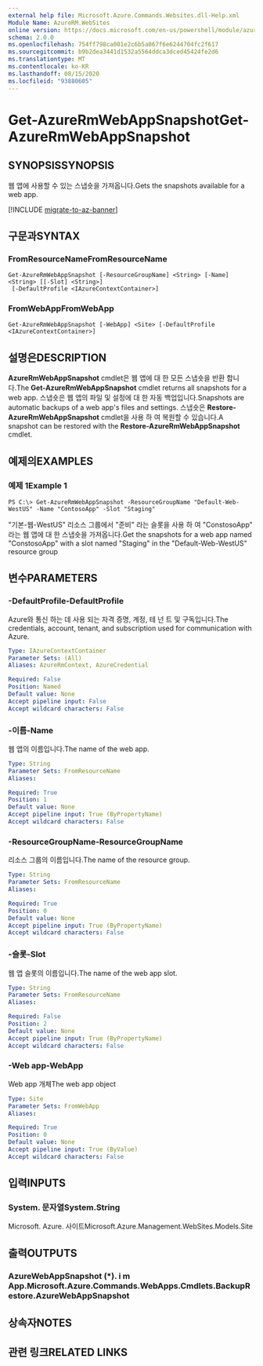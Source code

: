 ```yaml
---
external help file: Microsoft.Azure.Commands.Websites.dll-Help.xml
Module Name: AzureRM.WebSites
online version: https://docs.microsoft.com/en-us/powershell/module/azurerm.websites/get-azurermwebappsnapshot
schema: 2.0.0
ms.openlocfilehash: 754ff798ca001e2c6b5a067f6e6244704fc2f617
ms.sourcegitcommit: b9b2dea3441d1532a5564ddca3dced45424fe2d6
ms.translationtype: MT
ms.contentlocale: ko-KR
ms.lasthandoff: 08/15/2020
ms.locfileid: "93880605"
---
```

# <span data-ttu-id="f3f96-101">Get-AzureRmWebAppSnapshot</span><span class="sxs-lookup"><span data-stu-id="f3f96-101">Get-AzureRmWebAppSnapshot</span></span>

## <span data-ttu-id="f3f96-102">SYNOPSIS</span><span class="sxs-lookup"><span data-stu-id="f3f96-102">SYNOPSIS</span></span>
<span data-ttu-id="f3f96-103">웹 앱에 사용할 수 있는 스냅숏을 가져옵니다.</span><span class="sxs-lookup"><span data-stu-id="f3f96-103">Gets the snapshots available for a web app.</span></span>

[!INCLUDE [migrate-to-az-banner](../../includes/migrate-to-az-banner.md)]

## <span data-ttu-id="f3f96-104">구문과</span><span class="sxs-lookup"><span data-stu-id="f3f96-104">SYNTAX</span></span>

### <span data-ttu-id="f3f96-105">FromResourceName</span><span class="sxs-lookup"><span data-stu-id="f3f96-105">FromResourceName</span></span>
```
Get-AzureRmWebAppSnapshot [-ResourceGroupName] <String> [-Name] <String> [[-Slot] <String>]
 [-DefaultProfile <IAzureContextContainer>]
```

### <span data-ttu-id="f3f96-106">FromWebApp</span><span class="sxs-lookup"><span data-stu-id="f3f96-106">FromWebApp</span></span>
```
Get-AzureRmWebAppSnapshot [-WebApp] <Site> [-DefaultProfile <IAzureContextContainer>]
```

## <span data-ttu-id="f3f96-107">설명은</span><span class="sxs-lookup"><span data-stu-id="f3f96-107">DESCRIPTION</span></span>
<span data-ttu-id="f3f96-108">**AzureRmWebAppSnapshot** cmdlet은 웹 앱에 대 한 모든 스냅숏을 반환 합니다.</span><span class="sxs-lookup"><span data-stu-id="f3f96-108">The **Get-AzureRmWebAppSnapshot** cmdlet returns all snapshots for a web app.</span></span> <span data-ttu-id="f3f96-109">스냅숏은 웹 앱의 파일 및 설정에 대 한 자동 백업입니다.</span><span class="sxs-lookup"><span data-stu-id="f3f96-109">Snapshots are automatic backups of a web app's files and settings.</span></span> <span data-ttu-id="f3f96-110">스냅숏은 **Restore-AzureRmWebAppSnapshot** cmdlet을 사용 하 여 복원할 수 있습니다.</span><span class="sxs-lookup"><span data-stu-id="f3f96-110">A snapshot can be restored with the **Restore-AzureRmWebAppSnapshot** cmdlet.</span></span>

## <span data-ttu-id="f3f96-111">예제의</span><span class="sxs-lookup"><span data-stu-id="f3f96-111">EXAMPLES</span></span>

### <span data-ttu-id="f3f96-112">예제 1</span><span class="sxs-lookup"><span data-stu-id="f3f96-112">Example 1</span></span>
```
PS C:\> Get-AzureRmWebAppSnapshot -ResourceGroupName "Default-Web-WestUS" -Name "ContosoApp" -Slot "Staging"
```

<span data-ttu-id="f3f96-113">"기본-웹-WestUS" 리소스 그룹에서 "준비" 라는 슬롯을 사용 하 여 "ConstosoApp" 라는 웹 앱에 대 한 스냅숏을 가져옵니다.</span><span class="sxs-lookup"><span data-stu-id="f3f96-113">Get the snapshots for a web app named "ConstosoApp" with a slot named "Staging" in the "Default-Web-WestUS" resource group</span></span>

## <span data-ttu-id="f3f96-114">변수</span><span class="sxs-lookup"><span data-stu-id="f3f96-114">PARAMETERS</span></span>

### <span data-ttu-id="f3f96-115">-DefaultProfile</span><span class="sxs-lookup"><span data-stu-id="f3f96-115">-DefaultProfile</span></span>
<span data-ttu-id="f3f96-116">Azure와 통신 하는 데 사용 되는 자격 증명, 계정, 테 넌 트 및 구독입니다.</span><span class="sxs-lookup"><span data-stu-id="f3f96-116">The credentials, account, tenant, and subscription used for communication with Azure.</span></span>

```yaml
Type: IAzureContextContainer
Parameter Sets: (All)
Aliases: AzureRmContext, AzureCredential

Required: False
Position: Named
Default value: None
Accept pipeline input: False
Accept wildcard characters: False
```

### <span data-ttu-id="f3f96-117">-이름</span><span class="sxs-lookup"><span data-stu-id="f3f96-117">-Name</span></span>
<span data-ttu-id="f3f96-118">웹 앱의 이름입니다.</span><span class="sxs-lookup"><span data-stu-id="f3f96-118">The name of the web app.</span></span>

```yaml
Type: String
Parameter Sets: FromResourceName
Aliases: 

Required: True
Position: 1
Default value: None
Accept pipeline input: True (ByPropertyName)
Accept wildcard characters: False
```

### <span data-ttu-id="f3f96-119">-ResourceGroupName</span><span class="sxs-lookup"><span data-stu-id="f3f96-119">-ResourceGroupName</span></span>
<span data-ttu-id="f3f96-120">리소스 그룹의 이름입니다.</span><span class="sxs-lookup"><span data-stu-id="f3f96-120">The name of the resource group.</span></span>

```yaml
Type: String
Parameter Sets: FromResourceName
Aliases: 

Required: True
Position: 0
Default value: None
Accept pipeline input: True (ByPropertyName)
Accept wildcard characters: False
```

### <span data-ttu-id="f3f96-121">-슬롯</span><span class="sxs-lookup"><span data-stu-id="f3f96-121">-Slot</span></span>
<span data-ttu-id="f3f96-122">웹 앱 슬롯의 이름입니다.</span><span class="sxs-lookup"><span data-stu-id="f3f96-122">The name of the web app slot.</span></span>

```yaml
Type: String
Parameter Sets: FromResourceName
Aliases: 

Required: False
Position: 2
Default value: None
Accept pipeline input: True (ByPropertyName)
Accept wildcard characters: False
```

### <span data-ttu-id="f3f96-123">-Web app</span><span class="sxs-lookup"><span data-stu-id="f3f96-123">-WebApp</span></span>
<span data-ttu-id="f3f96-124">Web app 개체</span><span class="sxs-lookup"><span data-stu-id="f3f96-124">The web app object</span></span>

```yaml
Type: Site
Parameter Sets: FromWebApp
Aliases: 

Required: True
Position: 0
Default value: None
Accept pipeline input: True (ByValue)
Accept wildcard characters: False
```

## <span data-ttu-id="f3f96-125">입력</span><span class="sxs-lookup"><span data-stu-id="f3f96-125">INPUTS</span></span>

### <span data-ttu-id="f3f96-126">System. 문자열</span><span class="sxs-lookup"><span data-stu-id="f3f96-126">System.String</span></span>
<span data-ttu-id="f3f96-127">Microsoft. Azure. 사이트</span><span class="sxs-lookup"><span data-stu-id="f3f96-127">Microsoft.Azure.Management.WebSites.Models.Site</span></span>


## <span data-ttu-id="f3f96-128">출력</span><span class="sxs-lookup"><span data-stu-id="f3f96-128">OUTPUTS</span></span>

### <span data-ttu-id="f3f96-129">AzureWebAppSnapshot (\*). i m App.</span><span class="sxs-lookup"><span data-stu-id="f3f96-129">Microsoft.Azure.Commands.WebApps.Cmdlets.BackupRestore.AzureWebAppSnapshot</span></span>


## <span data-ttu-id="f3f96-130">상속자</span><span class="sxs-lookup"><span data-stu-id="f3f96-130">NOTES</span></span>

## <span data-ttu-id="f3f96-131">관련 링크</span><span class="sxs-lookup"><span data-stu-id="f3f96-131">RELATED LINKS</span></span>

